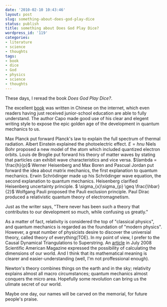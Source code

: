 ```yaml
---
date: '2010-02-10 10:43:46'
layout: post
slug: something-about-does-god-play-dice
status: publish
title: something about Does God Play Dice?
wordpress_id: '119'
categories:
- literature
- science
- thoughts
tags:
- book
- dice
- God
- physics
- science
- thoughts
---
```


These days, I reread the book _Does God Play Dice?_.

The excellent [book](http://vip.book.sina.com.cn/book/index_37395.html) was written in Chinese on the internet, which even readers having just received junior-school education are able to fully understand. The author Capo made good use of his clear and elegent writing style to expose the epic golden age of the development in quantum mechanics to us.


Max Planck put forward Planck's law to explain the full spectrum of thermal radiation.
Albert Einstein explained the photoelectric effect. $E = h nu$
Niels Bohr proposed a new model of the atom which included quantized electron orbits.
Louis de Broglie put forward his theory of matter waves by stating that particles can exhibit wave characteristics and vice versa. $\lambda = \frac{h}{p}$
Werner Heisenberg and Max Boren and Pascual Jordan put forward the idea about matrix mechanics, the first explanation to quantum mechanics.
Erwin Schrödinger made up his Schrödinger wave equation, the second explanation to quantum mechanics.
Heisenberg clarified Heisenberg uncertainty principle. $ \sigma\_{x}\sigma\_{p} \geq \frac{\hbar}{2}$
Wolfgang Pauli proposed the Pauli exclusion principle.
Paul Dirac produced a relativistic quantum theory of electromagnetism.

Just as the writer says, "There never has been such a theory that contributes to our development so much, while confusing us greatly."

As a matter of fact, relativity is considered the top of "classical physics", and quantum mechanics is regarded as the foundation of "modern physics". However, a great number of physicists desire to discover the universial theory, called theory of everything(TOE). In my point of view, I prefer to the Causal Dynamical Triangulations to Superstring. An [article](http://www.scientificamerican.com/article.cfm?id=the-self-organizing-quantum-universe) in July 2008 Scientific American Magazine expressed the possibility of calculating the dimensions of our world. And I think that its mathematical meaning is clearer and easier-understanding (well, I'm not proffessional enough).

Newton's theory combines things on the earth and in the sky; relativity explains almost all macro circumstances; quantum mechanics almost conquers the micro area. Hopefully some revolution can bring us the ulimate secret of our world.

Maybe one day, our names will be carved on the memorial, for future people's praise.
